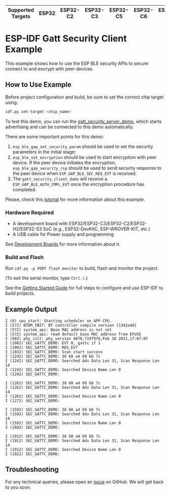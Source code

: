 | Supported Targets | ESP32 | ESP32-C2 | ESP32-C3 | ESP32-C5 | ESP32-C6 | ESP32-H2 | ESP32-S3 |
| ----------------- | ----- | -------- | -------- | -------- | -------- | -------- | -------- |

# ESP-IDF Gatt Security Client Example

This example shows how to use the ESP BLE security APIs to secure connect to and encrypt with peer devices.

## How to Use Example

Before project configuration and build, be sure to set the correct chip target using:

```bash
idf.py set-target <chip_name>
```

To test this demo, you can run the [gatt_security_server_demo](../gatt_security_server), which starts advertising and can be connected to this demo automatically.

There are some important points for this demo:
1. `esp_ble_gap_set_security_param` should be used to set the security parameters in the initial stage;
2. `esp_ble_set_encryption` should be used to start encryption with peer device. If the peer device initiates the encryption, `esp_ble_gap_security_rsp` should be used to send security response to the peer device when `ESP_GAP_BLE_SEC_REQ_EVT` is received.
3. The `gatt_security_client_demo` will receive a `ESP_GAP_BLE_AUTH_CMPL_EVT` once the encryption procedure has completed.

Please, check this [tutorial](tutorial/Gatt_Security_Client_Example_Walkthrough.md) for more information about this example.

### Hardware Required

* A development board with ESP32/ESP32-C3/ESP32-C2/ESP32-H2/ESP32-S3 SoC (e.g., ESP32-DevKitC, ESP-WROVER-KIT, etc.)
* A USB cable for Power supply and programming

See [Development Boards](https://www.espressif.com/en/products/devkits) for more information about it.

### Build and Flash

Run `idf.py -p PORT flash monitor` to build, flash and monitor the project.

(To exit the serial monitor, type ``Ctrl-]``.)

See the [Getting Started Guide](https://idf.espressif.com/) for full steps to configure and use ESP-IDF to build projects.

## Example Output

```
I (0) cpu_start: Starting scheduler on APP CPU.
I (572) BTDM_INIT: BT controller compile version [1342a48]
I (572) system_api: Base MAC address is not set
I (572) system_api: read default base MAC address from EFUSE
I (582) phy_init: phy_version 4670,719f9f6,Feb 18 2021,17:07:07
I (1002) SEC_GATTC_DEMO: EVT 0, gattc if 1
I (1002) SEC_GATTC_DEMO: REG_EVT
I (1032) SEC_GATTC_DEMO: Scan start success
I (1242) SEC_GATTC_DEMO: 38 68 a4 69 bb 7c
I (1242) SEC_GATTC_DEMO: Searched Adv Data Len 31, Scan Response Len 14
I (1242) SEC_GATTC_DEMO: Searched Device Name Len 0
I (1242) SEC_GATTC_DEMO:

I (1262) SEC_GATTC_DEMO: 38 68 a4 69 bb 7c
I (1262) SEC_GATTC_DEMO: Searched Adv Data Len 31, Scan Response Len 14
I (1262) SEC_GATTC_DEMO: Searched Device Name Len 0
I (1272) SEC_GATTC_DEMO:

I (1592) SEC_GATTC_DEMO: 38 68 a4 69 bb 7c
I (1592) SEC_GATTC_DEMO: Searched Adv Data Len 31, Scan Response Len 14
I (1592) SEC_GATTC_DEMO: Searched Device Name Len 0
I (1602) SEC_GATTC_DEMO:

I (1912) SEC_GATTC_DEMO: 38 68 a4 69 bb 7c
I (1912) SEC_GATTC_DEMO: Searched Adv Data Len 31, Scan Response Len 14
I (1912) SEC_GATTC_DEMO: Searched Device Name Len 0
I (1922) SEC_GATTC_DEMO:

```

## Troubleshooting

For any technical queries, please open an [issue](https://github.com/espressif/esp-idf/issues) on GitHub. We will get back to you soon.
